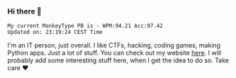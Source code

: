 ### Hi there 👋
<!-- PB START -->
```
My current MonkeyType PB is - WPM:94.21 Acc:97.42
Updated on: 23:19:24 CEST Time
```
<!-- PB END -->
I'm an IT person, just overall. I like CTFs, hacking, coding games, making Python apps. Just a lot of stuff.
You can check out my website [here](https://skill3472.github.io/).
I will probably add some interesting stuff here, when I get the idea to do so. Take care ❤️
